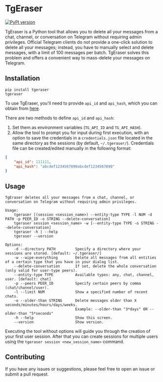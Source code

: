 # TgEraser

[![PyPI version](https://badge.fury.io/py/tgeraser.svg)](https://badge.fury.io/py/tgeraser)

TgEraser is a Python tool that allows you to delete all your messages from a chat, channel, or conversation on Telegram without requiring admin privileges. Official Telegram clients do not provide a one-click solution to delete all your messages; instead, you have to manually select and delete messages, with a limit of 100 messages per batch. TgEraser solves this problem and offers a convenient way to mass-delete your messages on Telegram.

## Installation

```
pip install tgeraser
tgeraser
```

To use TgEraser, you'll need to provide `api_id` and `api_hash`, which you can obtain from [here](https://my.telegram.org/auth?to=apps).

There are two methods to define `api_id` and `api_hash`:
1. Set them as environment variables (`TG_API_ID` and `TG_API_HASH`).
2. Allow the tool to prompt you for input during first execution, with an option to save the credentials in a `credentials.json` file located in the same directory as the sessions (by default, `~/.tgeraser/`).
Credentials file can be created/edited manually in the following format:
```json
{
    "api_id": 111111,
    "api_hash": "abcdef1234567890abcdef1234567890"
}
```

## Usage

```
TgEraser deletes all your messages from a chat, channel, or conversation on Telegram without requiring admin privileges.

Usage:
    tgeraser [(session <session_name>) --entity-type TYPE -l NUM -d PATH -p PEER_ID -o STRING --delete-conversation]
    tgeraser session <session_name> -w [--entity-type TYPE -o STRING --delete-conversation]
    tgeraser -h | --help
    tgeraser --version

Options:
    -d --directory PATH         Specify a directory where your sessions are stored. [default: ~/.tgeraser/]
    -w --wipe-everything        Delete all messages from all entities of a certain type that you have in your dialog list.
    --delete-conversation       If set, delete the whole conversation (only valid for user-type peers).
    --entity-type TYPE          Available types: any, chat, channel, user. [default: chat]
    -p --peers PEER_ID          Specify certain peers by comma (chat/channel/user).
    -l --limit NUM              Show a specified number of recent chats.
    -o --older-than STRING      Delete messages older than X seconds/minutes/hours/days/weeks.
                                Example: --older-than "3*days" OR --older-than "5*seconds"
    -h --help                   Show this screen.
    --version                   Show version.
```

Executing the tool without options will guide you through the creation of your first user session. After that you can create sessions for multiple users using the `tgeraser session <new_session_name>` command.

## Contributing

If you have any issues or suggestions, please feel free to open an issue or submit a pull request.
